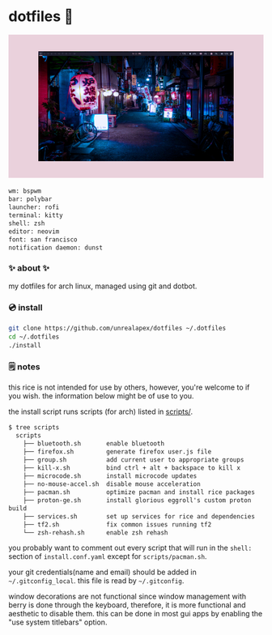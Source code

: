 # dotfiles 🌸

![screenshot of rice](rice.png)
```
wm: bspwm
bar: polybar
launcher: rofi
terminal: kitty
shell: zsh
editor: neovim
font: san francisco
notification daemon: dunst
```

### ✨ about ✨
my dotfiles for arch linux, managed using git and dotbot.

### 💿 install
```sh
git clone https://github.com/unrealapex/dotfiles ~/.dotfiles
cd ~/.dotfiles
./install
```

### 🗒️ notes
this rice is not intended for use by others, however, you're welcome to if
you wish. the information below might be of use to you.

the install script runs scripts (for arch) listed in [scripts/](/scripts).
```
$ tree scripts
  scripts
    ├── bluetooth.sh       enable bluetooth
    ├── firefox.sh         generate firefox user.js file
    ├── group.sh           add current user to appropriate groups
    ├── kill-x.sh          bind ctrl + alt + backspace to kill x
    ├── microcode.sh       install microcode updates
    ├── no-mouse-accel.sh  disable mouse acceleration
    ├── pacman.sh          optimize pacman and install rice packages
    ├── proton-ge.sh       install glorious eggroll's custom proton build
    ├── services.sh        set up services for rice and dependencies
    ├── tf2.sh             fix common issues running tf2
    └── zsh-rehash.sh      enable zsh rehash

```
you probably want to comment out every script that will
run in the `shell:` section of `install.conf.yaml` except for
`scripts/pacman.sh`.

your git credentials(name and email) should be added in `~/.gitconfig_local`. this
file is read by `~/.gitconfig`.

window decorations are not functional since window management with berry is
done through the keyboard, therefore, it is more functional and aesthetic to
disable them. this can be done in most gui apps by enabling the "use system
titlebars" option.

